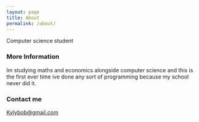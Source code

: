 ```yaml
---
layout: page
title: About
permalink: /about/
---
```


Computer science student

### More Information

Im studying maths and economics alongside computer science and this is the first ever time ive done any sort of programming
because my school never did it.

### Contact me

[Kylybob@gmail.com](mailto:Kylybob@gmail.com)
